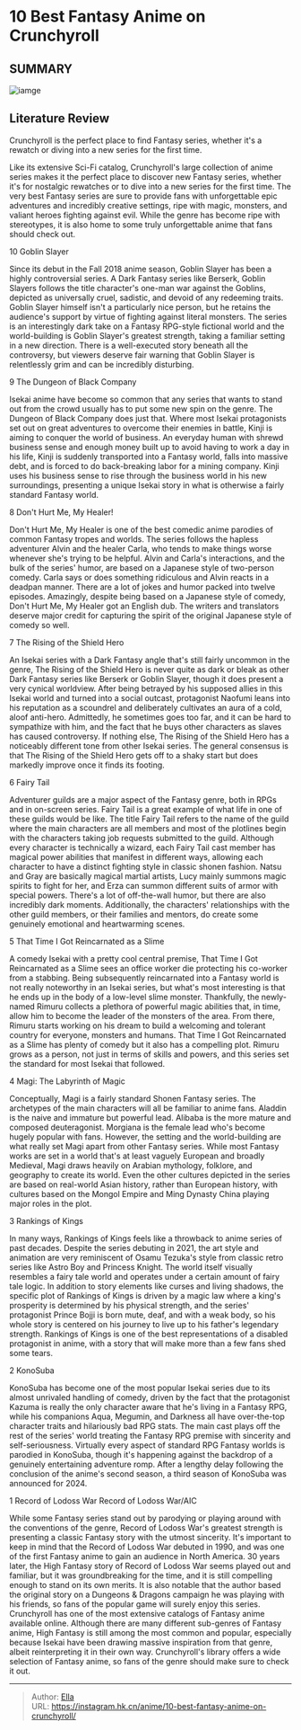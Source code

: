 # 10 Best Fantasy Anime on Crunchyroll


## SUMMARY 

![iamge](https://static1.srcdn.com/wordpress/wp-content/uploads/2023/10/10-best-fantasy-anime-on-crunchyroll.jpg)

## Literature Review

Crunchyroll is the perfect place to find Fantasy series, whether it&#39;s a rewatch or diving into a new series for the first time.





Like its extensive Sci-Fi catalog, Crunchyroll&#39;s large collection of anime series makes it the perfect place to discover new Fantasy series, whether it&#39;s for nostalgic rewatches or to dive into a new series for the first time. The very best Fantasy series are sure to provide fans with unforgettable epic adventures and incredibly creative settings, ripe with magic, monsters, and valiant heroes fighting against evil. While the genre has become ripe with stereotypes, it is also home to some truly unforgettable anime that fans should check out.









 








 10  Goblin Slayer 
        

Since its debut in the Fall 2018 anime season, Goblin Slayer has been a highly controversial series. A Dark Fantasy series like Berserk, Goblin Slayers follows the title character&#39;s one-man war against the Goblins, depicted as universally cruel, sadistic, and devoid of any redeeming traits. Goblin Slayer himself isn&#39;t a particularly nice person, but he retains the audience&#39;s support by virtue of fighting against literal monsters. The series is an interestingly dark take on a Fantasy RPG-style fictional world and the world-building is Goblin Slayer&#39;s greatest strength, taking a familiar setting in a new direction. There is a well-executed story beneath all the controversy, but viewers deserve fair warning that Goblin Slayer is relentlessly grim and can be incredibly disturbing.





 9  The Dungeon of Black Company 
        

Isekai anime have become so common that any series that wants to stand out from the crowd usually has to put some new spin on the genre. The Dungeon of Black Company does just that. Where most Isekai protagonists set out on great adventures to overcome their enemies in battle, Kinji is aiming to conquer the world of business. An everyday human with shrewd business sense and enough money built up to avoid having to work a day in his life, Kinji is suddenly transported into a Fantasy world, falls into massive debt, and is forced to do back-breaking labor for a mining company. Kinji uses his business sense to rise through the business world in his new surroundings, presenting a unique Isekai story in what is otherwise a fairly standard Fantasy world.





 8  Don&#39;t Hurt Me, My Healer! 
        

Don&#39;t Hurt Me, My Healer is one of the best comedic anime parodies of common Fantasy tropes and worlds. The series follows the hapless adventurer Alvin and the healer Carla, who tends to make things worse whenever she&#39;s trying to be helpful. Alvin and Carla&#39;s interactions, and the bulk of the series&#39; humor, are based on a Japanese style of two-person comedy. Carla says or does something ridiculous and Alvin reacts in a deadpan manner. There are a lot of jokes and humor packed into twelve episodes. Amazingly, despite being based on a Japanese style of comedy, Don&#39;t Hurt Me, My Healer got an English dub. The writers and translators deserve major credit for capturing the spirit of the original Japanese style of comedy so well.





 7  The Rising of the Shield Hero 
        

An Isekai series with a Dark Fantasy angle that&#39;s still fairly uncommon in the genre, The Rising of the Shield Hero is never quite as dark or bleak as other Dark Fantasy series like Berserk or Goblin Slayer, though it does present a very cynical worldview. After being betrayed by his supposed allies in this Isekai world and turned into a social outcast, protagonist Naofumi leans into his reputation as a scoundrel and deliberately cultivates an aura of a cold, aloof anti-hero. Admittedly, he sometimes goes too far, and it can be hard to sympathize with him, and the fact that he buys other characters as slaves has caused controversy. If nothing else, The Rising of the Shield Hero has a noticeably different tone from other Isekai series. The general consensus is that The Rising of the Shield Hero gets off to a shaky start but does markedly improve once it finds its footing.





 6  Fairy Tail 
        

Adventurer guilds are a major aspect of the Fantasy genre, both in RPGs and in on-screen series. Fairy Tail is a great example of what life in one of these guilds would be like. The title Fairy Tail refers to the name of the guild where the main characters are all members and most of the plotlines begin with the characters taking job requests submitted to the guild. Although every character is technically a wizard, each Fairy Tail cast member has magical power abilities that manifest in different ways, allowing each character to have a distinct fighting style in classic shonen fashion. Natsu and Gray are basically magical martial artists, Lucy mainly summons magic spirits to fight for her, and Erza can summon different suits of armor with special powers. There&#39;s a lot of off-the-wall humor, but there are also incredibly dark moments. Additionally, the characters&#39; relationships with the other guild members, or their families and mentors, do create some genuinely emotional and heartwarming scenes.





 5  That Time I Got Reincarnated as a Slime 
        

A comedy Isekai with a pretty cool central premise, That Time I Got Reincarnated as a Slime sees an office worker die protecting his co-worker from a stabbing. Being subsequently reincarnated into a Fantasy world is not really noteworthy in an Isekai series, but what&#39;s most interesting is that he ends up in the body of a low-level slime monster. Thankfully, the newly-named Rimuru collects a plethora of powerful magic abilities that, in time, allow him to become the leader of the monsters of the area. From there, Rimuru starts working on his dream to build a welcoming and tolerant country for everyone, monsters and humans. That Time I Got Reincarnated as a Slime has plenty of comedy but it also has a compelling plot. Rimuru grows as a person, not just in terms of skills and powers, and this series set the standard for most Isekai that followed.





 4  Magi: The Labyrinth of Magic 
        

Conceptually, Magi is a fairly standard Shonen Fantasy series. The archetypes of the main characters will all be familiar to anime fans. Aladdin is the naive and immature but powerful lead. Alibaba is the more mature and composed deuteragonist. Morgiana is the female lead who&#39;s become hugely popular with fans. However, the setting and the world-building are what really set Magi apart from other Fantasy series. While most Fantasy works are set in a world that&#39;s at least vaguely European and broadly Medieval, Magi draws heavily on Arabian mythology, folklore, and geography to create its world. Even the other cultures depicted in the series are based on real-world Asian history, rather than European history, with cultures based on the Mongol Empire and Ming Dynasty China playing major roles in the plot.





 3  Rankings of Kings 
        

In many ways, Rankings of Kings feels like a throwback to anime series of past decades. Despite the series debuting in 2021, the art style and animation are very reminiscent of Osamu Tezuka&#39;s style from classic retro series like Astro Boy and Princess Knight. The world itself visually resembles a fairy tale world and operates under a certain amount of fairy tale logic. In addition to story elements like curses and living shadows, the specific plot of Rankings of Kings is driven by a magic law where a king&#39;s prosperity is determined by his physical strength, and the series&#39; protagonist Prince Bojji is born mute, deaf, and with a weak body, so his whole story is centered on his journey to live up to his father&#39;s legendary strength. Rankings of Kings is one of the best representations of a disabled protagonist in anime, with a story that will make more than a few fans shed some tears.





 2  KonoSuba 
        

KonoSuba has become one of the most popular Isekai series due to its almost unrivaled handling of comedy, driven by the fact that the protagonist Kazuma is really the only character aware that he&#39;s living in a Fantasy RPG, while his companions Aqua, Megumin, and Darkness all have over-the-top character traits and hilariously bad RPG stats. The main cast plays off the rest of the series&#39; world treating the Fantasy RPG premise with sincerity and self-seriousness. Virtually every aspect of standard RPG Fantasy worlds is parodied in KonoSuba, though it&#39;s happening against the backdrop of a genuinely entertaining adventure romp. After a lengthy delay following the conclusion of the anime&#39;s second season, a third season of KonoSuba was announced for 2024.





 1  Record of Lodoss War 
       Record of Lodoss War/AIC  

While some Fantasy series stand out by parodying or playing around with the conventions of the genre, Record of Lodoss War&#39;s greatest strength is presenting a classic Fantasy story with the utmost sincerity. It&#39;s important to keep in mind that the Record of Lodoss War debuted in 1990, and was one of the first Fantasy anime to gain an audience in North America. 30 years later, the High Fantasy story of Record of Lodoss War seems played out and familiar, but it was groundbreaking for the time, and it is still compelling enough to stand on its own merits. It is also notable that the author based the original story on a Dungeons &amp; Dragons campaign he was playing with his friends, so fans of the popular game will surely enjoy this series.
Crunchyroll has one of the most extensive catalogs of Fantasy anime available online. Although there are many different sub-genres of Fantasy anime, High Fantasy is still among the most common and popular, especially because Isekai have been drawing massive inspiration from that genre, albeit reinterpreting it in their own way. Crunchyroll&#39;s library offers a wide selection of Fantasy anime, so fans of the genre should make sure to check it out.

---

> Author: [Ella](https://instagram.hk.cn/)  
> URL: https://instagram.hk.cn/anime/10-best-fantasy-anime-on-crunchyroll/  

